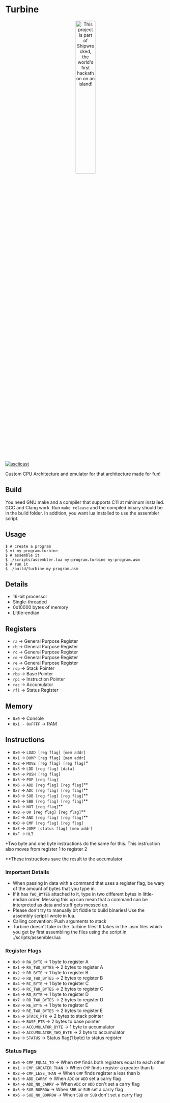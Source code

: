 # Turbine

<div align="center">
  <a href="https://shipwrecked.hackclub.com/?t=ghrm" target="_blank">
    <img src="https://hc-cdn.hel1.your-objectstorage.com/s/v3/739361f1d440b17fc9e2f74e49fc185d86cbec14_badge.png" 
         alt="This project is part of Shipwrecked, the world's first hackathon on an island!" 
         style="width: 35%;">
  </a>
</div>

[![asciicast](https://asciinema.org/a/bkevNpgd5Q4aMDVD2sc0ZMEN4.svg)](https://asciinema.org/a/bkevNpgd5Q4aMDVD2sc0ZMEN4)

Custom CPU Architecture and emulator for that architecture made for fun!

## Build

You need GNU make and a compiler that supports C11 at minimum installed. GCC and Clang work. Run `make release` and the compiled binary should be in the build folder. In addition, you want lua installed to use the assembler script.

## Usage

```
$ # create a program
$ vi my-program.turbine
$ # assemble it
$ ./scripts/assembler.lua my-program.turbine my-program.asm
$ # run it
$ ./build/turbine my-program.asm
```

## Details

- 16-bit processor
- Single-threaded
- 0x10000 bytes of memory
- Little-endian

## Registers

- `ra`  -> General Purpose Register
- `rb`  -> General Purpose Register
- `rc`  -> General Purpose Register
- `rd`  -> General Purpose Register
- `re`  -> General Purpose Register
- `rsp` -> Stack Pointer
- `rbp` -> Base Pointer
- `rpc` -> Instruction Pointer
- `rac` -> Accumulator
- `rfl` -> Status Register

## Memory

- `0x0`          -> Console
- `0x1 - 0xFFFF` -> RAM

## Instructions

- `0x0`  -> `LOAD [reg flag] [mem addr]`
- `0x1`  -> `DUMP [reg flag] [mem addr]`
- `0x2`  -> `MOVE [reg flag] [reg flag]`*
- `0x3`  -> `LDD [reg flag] [data]`
- `0x4`  -> `PUSH [reg flag]`
- `0x5`  -> `POP [reg flag]`
- `0x6`  -> `ADD [reg flag] [reg flag]`*\*
- `0x7`  -> `ADC [reg flag] [reg flag]`*\*
- `0x8`  -> `SUB [reg flag] [reg flag]`*\*
- `0x9`  -> `SBB [reg flag] [reg flag]`*\*
- `0xA`  -> `NOT [reg flag]`*\*
- `0xB`  -> `OR [reg flag] [reg flag]`*\*
- `0xC`  -> `AND [reg flag] [reg flag]`*\*
- `0xD`  -> `CMP [reg flag] [reg flag]`
- `0xE`  -> `JUMP [status flag] [mem addr]`
- `0xF`  -> `HLT`

*Two byte and one byte instructions do the same for this.
This instruction also moves from register 1 to register 2

*\*These instructions save the result to the accumulator

### Important Details

- When passing in data with a command that uses a register flag,
be wary of the amount of bytes that you type in.
- If it has `TWO_BYTES` attached to it, type in two different bytes
in little-endian order. Messing this up can mean that a command can be
interpreted as data and stuff gets messed up.
- Please don't try to manually bit fiddle to build binaries! Use the assembly script
I wrote in lua.
- Calling convention: Push arguments to stack
- Turbine doesn't take in the .turbine files! It takes in the .asm files which you get by first assembling the files using the script in ./scripts/assembler.lua

### Register Flags

- `0x0` -> `RA_BYTE`               -> 1 byte to register A
- `0x1` -> `RA_TWO_BYTES`          -> 2 bytes to register A
- `0x2` -> `RB_BYTE`               -> 1 byte to register B
- `0x3` -> `RB_TWO_BYTES`          -> 2 bytes to register B
- `0x4` -> `RC_BYTE`               -> 1 byte to register C
- `0x5` -> `RC_TWO_BYTES`          -> 2 bytes to register C
- `0x6` -> `RD_BYTE`               -> 1 byte to register D
- `0x7` -> `RD_TWO_BYTES`          -> 2 bytes to register D
- `0x8` -> `RE_BYTE`               -> 1 byte to register E
- `0x9` -> `RE_TWO_BYTES`          -> 2 bytes to register E
- `0xa` -> `STACK_PTR`             -> 2 bytes to stack pointer
- `0xb` -> `BASE_PTR`              -> 2 bytes to base pointer
- `0xc` -> `ACCUMULATOR_BYTE`      -> 1 byte to accumulator
- `0xd` -> `ACCUMULATOR_TWO_BYTE`  -> 2 byte to accumulator
- `0xe` -> `STATUS`                -> Status flag(1 byte) to status register

### Status Flags

- `0x0` -> `CMP_EQUAL_TO`     -> When `CMP` finds both registers equal to each other
- `0x1` -> `CMP_GREATER_THAN` -> When `CMP` finds register a greater than b
- `0x2` -> `CMP_LESS_THAN`    -> When `CMP` finds register a less than b
- `0x3` -> `ADD_CARRY`        -> When `ADC` or `ADD` set a carry flag
- `0x4` -> `ADD_NO_CARRY`     -> When `ADC` or `ADD` don't set a carry flag
- `0x5` -> `SUB_BORROW`       -> When `SBB` or `SUB` set a carry flag
- `0x6` -> `SUB_NO_BORROW`    -> When `SBB` or `SUB` don't set a carry flag
